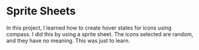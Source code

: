 # Sprite Sheets

In this project, I learned how to create hover states for icons using compass. I did this by using a sprite sheet. The icons selected are random, and they have no meaning. This was just to learn.